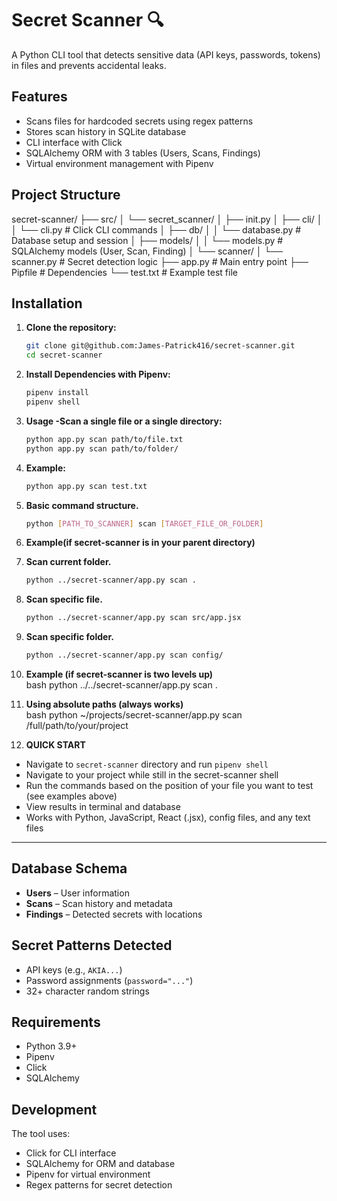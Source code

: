# Secret Scanner 🔍

A Python CLI tool that detects sensitive data (API keys, passwords, tokens) in files and prevents accidental leaks.

## Features

- Scans files for hardcoded secrets using regex patterns
- Stores scan history in SQLite database
- CLI interface with Click
- SQLAlchemy ORM with 3 tables (Users, Scans, Findings)
- Virtual environment management with Pipenv

## Project Structure
secret-scanner/
├── src/
│ └── secret_scanner/
│ ├── init.py
│ ├── cli/
│ │ └── cli.py # Click CLI commands
│ ├── db/
│ │ └── database.py # Database setup and session
│ ├── models/
│ │ └── models.py # SQLAlchemy models (User, Scan, Finding)
│ └── scanner/
│ └── scanner.py # Secret detection logic
├── app.py # Main entry point
├── Pipfile # Dependencies
└── test.txt # Example test file

## Installation

1. **Clone the repository:**
   ```bash
   git clone git@github.com:James-Patrick416/secret-scanner.git
   cd secret-scanner

2. **Install Dependencies with Pipenv:**
   ```bash
   pipenv install
   pipenv shell

3. **Usage -Scan a single file or a single directory:**
   ```bash
   python app.py scan path/to/file.txt  
   python app.py scan path/to/folder/

4. **Example:**
   ```bash
   python app.py scan test.txt

5. **Basic command structure.**
   ```bash
   python [PATH_TO_SCANNER] scan [TARGET_FILE_OR_FOLDER]

6. **Example(if secret-scanner is in your parent directory)**
7. **Scan current folder.**
   ```bash
   python ../secret-scanner/app.py scan .

8. **Scan specific file.**
   ```bash
   python ../secret-scanner/app.py scan src/app.jsx

9. **Scan specific folder.**
   ```bash
   python ../secret-scanner/app.py scan config/

10. **Example (if secret-scanner is two levels up)**  
bash
python ../../secret-scanner/app.py scan .

11. **Using absolute paths (always works)**  
bash
python ~/projects/secret-scanner/app.py scan /full/path/to/your/project

12. **QUICK START**
- Navigate to `secret-scanner` directory and run `pipenv shell`
- Navigate to your project while still in the secret-scanner shell
- Run the commands based on the position of your file you want to test (see examples above)  
- View results in terminal and database  
- Works with Python, JavaScript, React (.jsx), config files, and any text files  

---

## Database Schema
- **Users** – User information  
- **Scans** – Scan history and metadata  
- **Findings** – Detected secrets with locations  

## Secret Patterns Detected
- API keys (e.g., `AKIA...`)  
- Password assignments (`password="..."`)  
- 32+ character random strings  

## Requirements
- Python 3.9+  
- Pipenv  
- Click  
- SQLAlchemy  

## Development
The tool uses:
- Click for CLI interface  
- SQLAlchemy for ORM and database  
- Pipenv for virtual environment  
- Regex patterns for secret detection  
